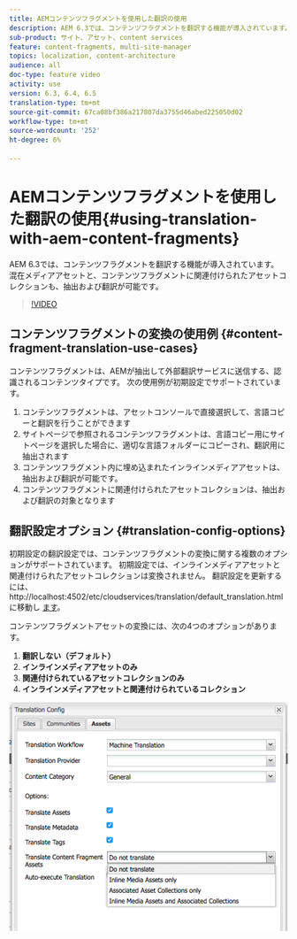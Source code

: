 ```yaml
---
title: AEMコンテンツフラグメントを使用した翻訳の使用
description: AEM 6.3では、コンテンツフラグメントを翻訳する機能が導入されています。 混在メディアアセットと、コンテンツフラグメントに関連付けられたアセットコレクションも、抽出および翻訳が可能です。
sub-product: サイト、アセット、content services
feature: content-fragments, multi-site-manager
topics: localization, content-architecture
audience: all
doc-type: feature video
activity: use
version: 6.3, 6.4, 6.5
translation-type: tm+mt
source-git-commit: 67ca08bf386a217807da3755d46abed225050d02
workflow-type: tm+mt
source-wordcount: '252'
ht-degree: 6%

---
```



# AEMコンテンツフラグメントを使用した翻訳の使用{#using-translation-with-aem-content-fragments}

AEM 6.3では、コンテンツフラグメントを翻訳する機能が導入されています。 混在メディアアセットと、コンテンツフラグメントに関連付けられたアセットコレクションも、抽出および翻訳が可能です。

>[!VIDEO](https://video.tv.adobe.com/v/18131/?quality=9&learn=on)

## コンテンツフラグメントの変換の使用例 {#content-fragment-translation-use-cases}

コンテンツフラグメントは、AEMが抽出して外部翻訳サービスに送信する、認識されるコンテンツタイプです。 次の使用例が初期設定でサポートされています。

1. コンテンツフラグメントは、アセットコンソールで直接選択して、言語コピーと翻訳を行うことができます
2. サイトページで参照されるコンテンツフラグメントは、言語コピー用にサイトページを選択した場合に、適切な言語フォルダーにコピーされ、翻訳用に抽出されます
3. コンテンツフラグメント内に埋め込まれたインラインメディアアセットは、抽出および翻訳が可能です。
4. コンテンツフラグメントに関連付けられたアセットコレクションは、抽出および翻訳の対象となります

## 翻訳設定オプション {#translation-config-options}

初期設定の翻訳設定では、コンテンツフラグメントの変換に関する複数のオプションがサポートされています。 初期設定では、インラインメディアアセットと関連付けられたアセットコレクションは変換されません。 翻訳設定を更新するには、http://localhost:4502/etc/cloudservices/translation/default_translation.htmlに移動し [ます](http://localhost:4502/etc/cloudservices/translation/default_translation.html)。

コンテンツフラグメントアセットの変換には、次の4つのオプションがあります。

1. **翻訳しない（デフォルト）**
2. **インラインメディアアセットのみ**
3. **関連付けられているアセットコレクションのみ**
4. **インラインメディアアセットと関連付けられているコレクション**

![翻訳設定](assets/classic-ui-dialog.png)
